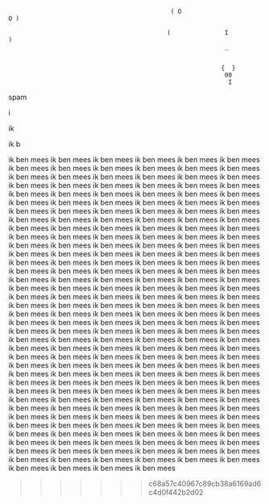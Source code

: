                                          





                                       
                                                 ( O                         O )

                                                (               I              )
                                                                _


                                                               {  }
                                                                00
                                                                 I 










































































































spam














































































i


























ik







































ik b







































ik ben mees
ik ben mees
ik ben mees
ik ben mees
ik ben mees
ik ben mees
ik ben mees
ik ben mees
ik ben mees
ik ben mees
ik ben mees
ik ben mees
ik ben mees
ik ben mees
ik ben mees
ik ben mees
ik ben mees
ik ben mees
ik ben mees
ik ben mees
ik ben mees
ik ben mees
ik ben mees
ik ben mees
ik ben mees
ik ben mees
ik ben mees
ik ben mees
ik ben mees
ik ben mees
ik ben mees
ik ben mees
ik ben mees
ik ben mees
ik ben mees
ik ben mees
ik ben mees
ik ben mees
ik ben mees
ik ben mees
ik ben mees
ik ben mees
ik ben mees
ik ben mees
ik ben mees
ik ben mees
ik ben mees
ik ben mees
ik ben mees
ik ben mees
ik ben mees
ik ben mees
ik ben mees
ik ben mees
ik ben mees
ik ben mees
ik ben mees
ik ben mees
ik ben mees
ik ben mees
ik ben mees
ik ben mees
ik ben mees
ik ben mees
ik ben mees
ik ben mees
ik ben mees
ik ben mees
ik ben mees
ik ben mees
ik ben mees
ik ben mees
ik ben mees
ik ben mees
ik ben mees
ik ben mees
ik ben mees
ik ben mees
ik ben mees
ik ben mees
ik ben mees
ik ben mees
ik ben mees
ik ben mees
ik ben mees
ik ben mees
ik ben mees
ik ben mees
ik ben mees
ik ben mees
ik ben mees
ik ben mees
ik ben mees
ik ben mees
ik ben mees
ik ben mees
ik ben mees
ik ben mees
ik ben mees
ik ben mees
ik ben mees
ik ben mees
ik ben mees
ik ben mees
ik ben mees
ik ben mees
ik ben mees
ik ben mees
ik ben mees
ik ben mees
ik ben mees
ik ben mees
ik ben mees
ik ben mees
ik ben mees
ik ben mees
ik ben mees
ik ben mees
ik ben mees
ik ben mees
ik ben mees
ik ben mees
ik ben mees
ik ben mees
ik ben mees
ik ben mees
ik ben mees
ik ben mees
ik ben mees
ik ben mees
ik ben mees
ik ben mees
ik ben mees
ik ben mees
ik ben mees
ik ben mees
ik ben mees
ik ben mees
ik ben mees
ik ben mees
ik ben mees
ik ben mees
ik ben mees
ik ben mees
ik ben mees
ik ben mees
ik ben mees
ik ben mees
ik ben mees
ik ben mees
ik ben mees
ik ben mees
ik ben mees
ik ben mees
ik ben mees
ik ben mees
ik ben mees
ik ben mees
ik ben mees
ik ben mees
ik ben mees
ik ben mees
ik ben mees
ik ben mees
ik ben mees
ik ben mees
ik ben mees
ik ben mees
ik ben mees
ik ben mees
ik ben mees
ik ben mees
ik ben mees
ik ben mees
ik ben mees
ik ben mees
ik ben mees
ik ben mees
ik ben mees
ik ben mees
ik ben mees
ik ben mees
ik ben mees
ik ben mees
ik ben mees
ik ben mees
ik ben mees
ik ben mees
ik ben mees
ik ben mees
ik ben mees
ik ben mees
ik ben mees
ik ben mees
ik ben mees
ik ben mees
ik ben mees
ik ben mees
ik ben mees
ik ben mees
ik ben mees
ik ben mees
ik ben mees
ik ben mees
ik ben mees
ik ben mees
ik ben mees
ik ben mees
ik ben mees
ik ben mees
ik ben mees
ik ben mees
ik ben mees
ik ben mees
ik ben mees
ik ben mees
ik ben mees
ik ben mees
ik ben mees
ik ben mees






















































































































































































































>>>>>>> c68a57c40967c89cb38a6169ad6c4d0f442b2d02
